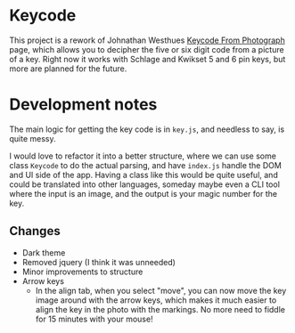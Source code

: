# Keycode
This project is a rework of Johnathan Westhues [Keycode From Photograph](https://cq.cx/key.html) page, 
which allows you to decipher the five or six digit code from a picture of a key. Right now it works with Schlage and Kwikset 5 and 6 pin keys, but more are planned for the future.

# Development notes
The main logic for getting the key code is in `key.js`, and needless to say, is quite messy.

I would love to refactor it into a better structure, where we can use some class `Keycode` to do the actual parsing, and have `index.js` handle the DOM and UI side of the app. Having a class like this would be quite useful, and could be translated into other languages, someday maybe even a CLI tool where the input is an image, and the output is your magic number for the key.


## Changes
-   Dark theme
-   Removed jquery (I think it was unneeded)
-   Minor improvements to structure
-   Arrow keys
    -   In the align tab, when you select "move", you can now move the key image around with the arrow keys, which makes it much easier to align the key in the photo with the markings. No more need to fiddle for 15 minutes with your mouse!
